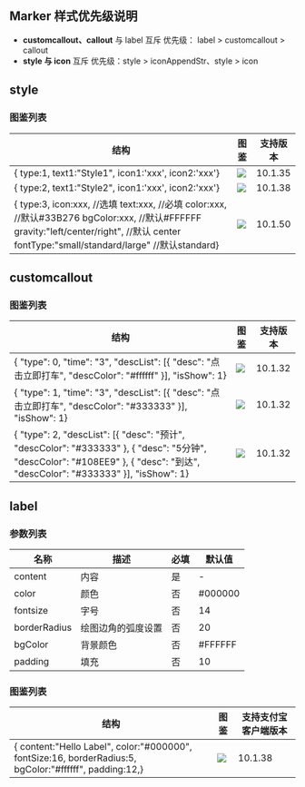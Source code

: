 
## Marker 样式优先级说明
- **customcallout、callout** 与 label 互斥 优先级： label > customcallout > callout
- **style 与 icon** 互斥 优先级：style > iconAppendStr、style > icon

## style

### 图鉴列表
| 结构 | 图鉴 | 支持版本 |
| --- | --- | --- |
| {    type:1,    text1:"Style1",    icon1:'xxx',    icon2:'xxx'} | ![](https://cdn.nlark.com/lark/0/2018/png/36245/1537428922033-7f44ea7c-6f28-43cc-a5d0-80cc4cf0213b.png) | 10.1.35 |
| {    type:2,    text1:"Style2",    icon1:'xxx',    icon2:'xxx'} | ![](https://cdn.nlark.com/lark/0/2018/png/36245/1537428730637-bd21f41b-3352-4c42-a2ba-0dca4012b0e3.png)<br /> | 10.1.38 |
| {    type:3,    icon:xxx,  //选填    text:xxx,  //必填    color:xxx,  //默认#33B276    bgColor:xxx,  //默认#FFFFFF     gravity:"left/center/right", //默认 center    fontType:"small/standard/large"  //默认standard} | ![](https://cdn.nlark.com/lark/0/2018/png/36245/1539856153541-8cecb299-4d29-4661-847b-8abe912081fc.png)<br /> | 10.1.50 |


## customcallout

### 图鉴列表
| 结构 | 图鉴 | 支持版本 |
| --- | --- | --- |
| {    "type": 0,    "time": "3",    "descList": [{        "desc": "点击立即打车",        "descColor": "#ffffff"    }],    "isShow": 1} | ![](https://cdn.nlark.com/lark/0/2018/png/36245/1537429397117-959401db-99f0-48b1-a15d-9817d441d978.png)<br /> | 10.1.32 |
| {    "type": 1,    "time": "3",    "descList": [{        "desc": "点击立即打车",        "descColor": "#333333"    }],    "isShow": 1} | ![](https://cdn.nlark.com/lark/0/2018/png/36245/1537429638548-7a7dd421-7bc7-4849-8498-e8a9a3381618.png)<br /> | 10.1.32 |
| {  "type": 2,  "descList": [{    "desc": "预计",    "descColor": "#333333"  }, {    "desc": "5分钟",    "descColor": "#108EE9"  }, {    "desc": "到达",    "descColor": "#333333"  }],  "isShow": 1} | ![](https://cdn.nlark.com/lark/0/2018/png/36245/1537429958605-eff755af-bc25-40bd-b697-1d4c2e1be712.png)<br /> | 10.1.32 |


## label

### 参数列表
| 名称 | 描述 | 必填 | 默认值 |
| --- | --- | --- | --- |
| content | 内容 | 是 | - |
| color | 颜色 | 否 | #000000 |
| fontsize | 字号 | 否 | 14 |
| borderRadius | 绘图边角的弧度设置 | 否 | 20 |
| bgColor | 背景颜色 | 否 | #FFFFFF |
| padding | 填充 | 否 | 10 |


### 图鉴列表
| 结构 | 图鉴 | 支持支付宝客户端版本 |
| --- | --- | --- |
| {  content:"Hello Label",  color:"#000000",  fontSize:16,  borderRadius:5,  bgColor:"#ffffff",  padding:12,} | ![](https://cdn.nlark.com/lark/0/2018/png/36245/1537430323991-11bf3fb8-58e7-4416-be4c-2700cdc8f3ec.png) <br /> | 10.1.38 |

